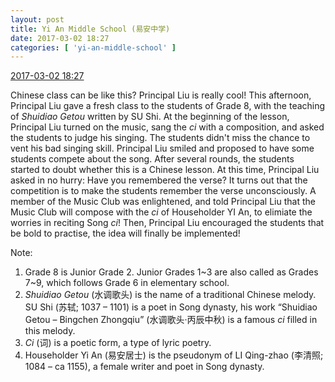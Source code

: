 ```yaml
---
layout: post
title: Yi An Middle School (易安中学)
date: 2017-03-02 18:27
categories: [ 'yi-an-middle-school' ]
---
```


<div class="weibo-info">
  <a href="http://weibo.com/6074218720/ExX5drZZO">2017-03-02 18:27</a>
</div>

Chinese class can be like this? Principal Liu is really cool! This afternoon, Principal Liu gave a fresh class to the students of Grade 8, with the teaching of *Shuidiao Getou* written by SU Shi. At the beginning of the lesson, Principal Liu turned on the music, sang the *ci* with a composition, and asked the students to judge his singing. The students didn't miss the chance to vent his bad singing skill. Principal Liu smiled and proposed to have some students compete about the song. After several rounds, the students started to doubt whether this is a Chinese lesson. At this time, Principal Liu asked in no hurry: Have you remembered the verse? It turns out that the competition is to make the students remember the verse unconsciously. A member of the Music Club was enlightened, and told Principal Liu that the Music Club will compose with the *ci* of Householder YI An, to elimiate the worries in reciting Song *ci*! Then, Principal Liu encouraged the students that be bold to practise, the idea will finally be implemented!

<!-- more -->

Note:
1. Grade 8 is Junior Grade 2. Junior Grades 1~3 are also called as Grades 7~9, which follows Grade 6 in elementary school.
1. *Shuidiao Getou* (水调歌头) is the name of a traditional Chinese melody. SU Shi (苏轼; 1037 – 1101) is a poet in Song dynasty, his work “Shuidiao Getou – Bingchen Zhongqiu” (水调歌头·丙辰中秋) is a famous *ci* filled in this melody.
1. *Ci* (词) is a poetic form, a type of lyric poetry.
1. Householder Yi An (易安居士) is the pseudonym of LI Qing-zhao (李清照; 1084 – ca 1155), a female writer and poet in Song dynasty.
